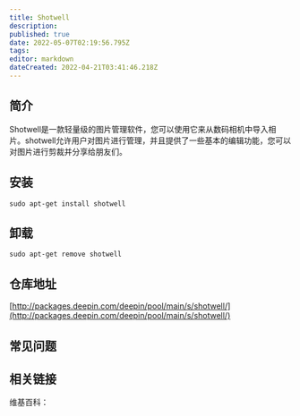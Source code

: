 ```yaml
---
title: Shotwell
description: 
published: true
date: 2022-05-07T02:19:56.795Z
tags: 
editor: markdown
dateCreated: 2022-04-21T03:41:46.218Z
---
```


## 简介

Shotwell是一款轻量级的图片管理软件，您可以使用它来从数码相机中导入相片。shotwell允许用户对图片进行管理，并且提供了一些基本的编辑功能，您可以对图片进行剪裁并分享给朋友们。

## 安装

`sudo apt-get install shotwell`

## 卸载

`sudo apt-get remove shotwell`

## 仓库地址

[http://packages.deepin.com/deepin/pool/main/s/shotwell/](http://packages.deepin.com/deepin/pool/main/s/shotwell/)


## 常见问题


## 相关链接

维基百科：